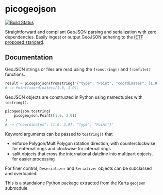 # picogeojson

[![Build Status](https://travis-ci.org/fortyninemaps/picogeojson.svg?branch=master)](https://travis-ci.org/fortyninemaps/picogeojson)

Straightforward and compliant GeoJSON parsing and serialization with zero
dependencies. Easily ingest or output GeoJSON adhering to the
[IETF proposed standard](https://tools.ietf.org/html/rfc7946).

## Documentation

GeoJSON strings or files are read using the `fromstring()` and `fromfile()`
functions.

```python
result = picogeojson(fromstring('{"type": "Point", "coordinates": [1.0, 3.0]}'))
# -> Point(coordinates=[1.0, 3.0])
```

GeoJSON objects are constructed in Python using namedtuples with `tostring()`.

```python
picogeojson.tostring(
    picogeojson.Point([1.0, 3.0])
)
# -> {"coordinates": [1.0, 3.0], "type": "Point"}'
```

Keyword arguments can be passed to `tostring()` that
- enforce Polygon/MultiPolygon rotation direction, with counterclockwise for
  enternal rings and clockwise for internal rings
- split objects that cross the international dateline into multipart objects,
  for easier processing

For finer control, `Deserializer` and `Serializer` objects can be subclassed and
overloaded.

This is a standalone Python package extracted from the
[Karta](https://karta.fortyninemaps.com) `geojson` submodule.
